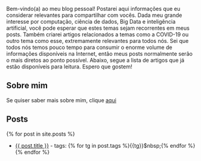 Bem-vindo(a) ao meu blog pessoal! Postarei aqui informações que eu considerar relevantes para compartilhar com vocês. Dada meu grande interesse por computação, ciência de dados, Big Data e inteligência artificial, você pode esperar que estes temas sejam recorrentes em meus posts. Também criarei artigos relacionados a temas como a COVID-19 ou outro tema como esse, extremamente relevantes para todos nós. Sei que todos nós temos pouco tempo para consumir o enorme volume de informações disponíveis na Internet, então meus posts normalmente serão o mais diretos ao ponto possível. Abaixo, segue a lista de artigos que já estão disponíveis para leitura. Espero que gostem!
  
## Sobre mim
Se quiser saber mais sobre mim, clique <a href="https://www.henriquearutin.com.br/about">aqui</a>
  
## Posts  
{% for post in site.posts %}
- <a href="https://www.henriquearutin.com.br{{ post.url }}">{{ post.title }}</a> - tags: {% for tg in post.tags %}{{tg}}$nbsp;{% endfor %}<br />
{% endfor %}
  
